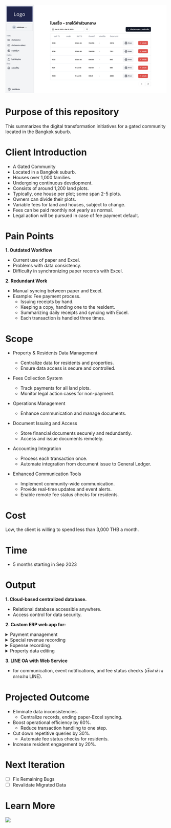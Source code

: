 <div align="center">
  <img src="/Images/cover.png" />
</div>

# Purpose of this repository
This summarizes the digital transformation initiatives for a gated community located in the Bangkok suburb. 

# Client Introduction
- A Gated Community
- Located in a Bangkok suburb.
- Houses over 1,000 families.
- Undergoing continuous development.
- Consists of around 1,200 land plots.
- Typically, one house per plot; some span 2-5 plots.
- Owners can divide their plots.
- Variable fees for land and houses, subject to change.
- Fees can be paid monthly not yearly as normal.
- Legal action will be pursued in case of fee payment default.

# Pain Points
**1. Outdated Workflow**
- Current use of paper and Excel.
- Problems with data consistency.
- Difficulty in synchronizing paper records with Excel.

**2. Redundant Work**
- Manual syncing between paper and Excel.
- Example: Fee payment process.
  - Issuing receipts by hand.
  - Keeping a copy, handing one to the resident.
  - Summarizing daily receipts and syncing with Excel.
  - Each transaction is handled three times.

# Scope
- Property & Residents Data Management
  - Centralize data for residents and properties.
  - Ensure data access is secure and controlled.

- Fees Collection System
  - Track payments for all land plots.
  - Monitor legal action cases for non-payment.

- Operations Management
  - Enhance communication and manage documents.

- Document Issuing and Access
  - Store financial documents securely and redundantly.
  - Access and issue documents remotely.

- Accounting Integration
  - Process each transaction once.
  - Automate integration from document issue to General Ledger.

- Enhanced Communication Tools
  - Implement community-wide communication.
  - Provide real-time updates and event alerts.
  - Enable remote fee status checks for residents.

# Cost
Low, the client is willing to spend less than 3,000 THB a month.

# Time
- 5 months starting in Sep 2023

# Output

**1. Cloud-based centralized database.**  
  - Relational database accessible anywhere.
  - Access control for data security.

**2. Custom ERP web app for:**

<details>
  <summary>Payment management</summary>

- Fees

  Fees are collected for maintaining the facilities in the community. The fees can be paid down to a monthly basis. When the fees are paid, the staff will record them in the system, the receipt is created, the payment history is updated, and all number is posted to the general ledger (accounting) automatically.
  
    - History

      ![](/Images/1.1_Fees/fees_1_history.png)
      
      (1) A history of payment
      
      (2) Filter by Date Range
      
      (3) Print Button

      (4) Cancel Button - There will be a confirmation prompt when clicked.
         ![](/Images/1.1_Fees/fees_2_cancel.png)

      (5) Pagination

      (6) Navigate to Check / Create

    - Check / Create
      
      ![](/Images/1.1_Fees/fees_3_create.png)

      [A] Input Address or Land Plot to search for outstanding invoices
      
      [B] Form for issuing a receipt
      
      (1) Payment Method
      
      (2) Date

      (3) Select period for this payment
      
      (4) Payment History
      
      (5) Description
      
      (6) Discount / Revenue

      (7) Total Amount

      (8) Confirmation Box and Submit Button
      
- Installment
  
  In case of payment default, there will be a fine or discount from a court order. The amount is treated as an installment. When the installment is paid, the staff will record them in the system, the receipt is created, the installment history is updated, and all number is posted to the general ledger (accounting) automatically.
  
    - History
      
      ![](/Images/1.2_Installment/installment_1_history.png)

      (1) Navigate to Check / Create
      
    - Check / Create
      
      ![](/Images/1.2_Installment/installment_2_create.png)

      [A] Input Address or Land Plot to search for outstanding installments
      
      [B] Form for issuing a receipt
      
      (1) Information about installment amount and history

      (2) Input payment method, date, amount, and description

      (3) Discount / Revenue
      
      (4) Amount after this payment
      
      (5) Confirmation Box and Submit Button
</details>

<details>
  <summary>Special revenue recording</summary>

  Other revenue that is not from fees or installments will be recorded on this screen. Options for accounts are fetched from the chart of accounts. After submission, the receipt is created and the amount is posted to the general ledger (accounting) automatically.
  
  - History

    ![](/Images/2_Etc/etc_1_history.png)

    (1) Navigate to Create
    
  - Create
    
    ![](/Images/2_Etc/etc_2_create.png)

    (1) Input date and description

    (2) Input amount of each entry

    (3) Submit button
    
</details>

<details>
  <summary>Expense recording</summary>
  
  Once a day, the staff will collect and record all expenses in the system by creating a payment voucher in a system. Options for accounts are fetched from the chart of accounts. After the voucher is created, every entry will be posted to the general ledger (accounting) automatically.
 
  - History
    
    ![](/Images/3_Pv/pv_1_history.png)

    (1) Navigate to Create
    
  - Create
    
    ![](/Images/3_Pv/pv_2_create.png)

    (1) Input date and description

    (2) Input amount of each entry

    (3) Submit button

</details>

<details>
  <summary>Property data editing</summary>

  Edit info of each land plot, if there's another plot within the same address, update one with update others automatically.
  
  ![](/Images/4_Block/block_1_main.png)
  ![](/Images/4_Block/block_2_edit_status.png)
  ![](/Images/4_Block/block_3_edit_note.png)

</details>

  **3. LINE OA with Web Service**  
  - for communication, event notifications, and fee status checks (เช็คค่าส่วนกลางผ่าน LINE).

# Projected Outcome
- Eliminate data inconsistencies.
  - Centralize records, ending paper-Excel syncing.
- Boost operational efficiency by 60%.
  - Reduce transaction handling to one step.
- Cut down repetitive queries by 30%.
  - Automate fee status checks for residents.
- Increase resident engagement by 20%.

# Next Iteration
- [ ] Fix Remaining Bugs
- [ ] Revalidate Migrated Data

# Learn More

  <a href="https://spiffy-snowplow-54e.notion.site/ERP-for-Gated-Community-d2848e095ec4467eaa725342761e377e?pvs=25" target="_blank"> 
    <img src="https://www.golfgooroo.com/wp-content/uploads/2008/04/learn-more-button-png-learn-more-button-rainwater-1024.png" width="100px" />
  </a>
